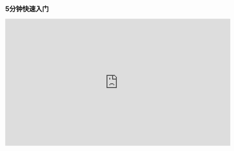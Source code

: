 ## 5分钟快速入门

<!-- <iframe src="//player.bilibili.com/player.html?aid=597354520&bvid=BV17B4y1Q7G6&cid=739636515&page=1" scrolling="no" border="0" frameborder="no" framespacing="0" allowfullscreen="true" width="100%" height="500"> </iframe> -->

<iframe width="720" height="405" frameborder="0" src="https://www.ixigua.com/iframe/7106122699205771790?autoplay=0&startTime=14" referrerpolicy="unsafe-url" allowfullscreen></iframe>

